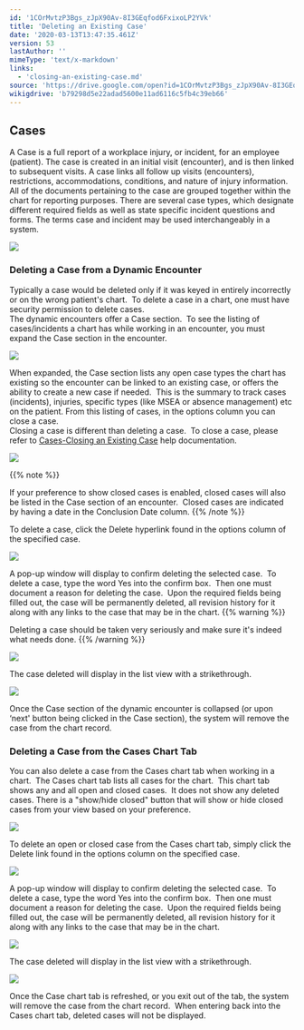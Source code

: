 ```yaml
---
id: '1COrMvtzP3Bgs_zJpX90Av-8I3GEqfod6FxixoLP2YVk'
title: 'Deleting an Existing Case'
date: '2020-03-13T13:47:35.461Z'
version: 53
lastAuthor: ''
mimeType: 'text/x-markdown'
links:
  - 'closing-an-existing-case.md'
source: 'https://drive.google.com/open?id=1COrMvtzP3Bgs_zJpX90Av-8I3GEqfod6FxixoLP2YVk'
wikigdrive: 'b79298d5e22adad5600e11ad6116c5fb4c39eb66'
---
```

## **Cases**

A Case is a full report of a workplace injury, or incident, for an employee (patient). The case is created in an initial visit (encounter), and is then linked to subsequent visits. A case links all follow up visits (encounters), restrictions, accommodations, conditions, and nature of injury information. All of the documents pertaining to the case are grouped together within the chart for reporting purposes. There are several case types, which designate different required fields as well as state specific incident questions and forms. The terms case and incident may be used interchangeably in a system.

![](../deleting-an-existing-case.assets/d3b10ccf15d72457b237ed4897aa1d57.png)



### **Deleting a Case from a Dynamic Encounter**

Typically a case would be deleted only if it was keyed in entirely incorrectly or on the wrong patient's chart.  To delete a case in a chart, one must have security permission to delete cases.  
The dynamic encounters offer a Case section.  To see the listing of cases/incidents a chart has while working in an encounter, you must expand the Case section in the encounter.  


![](../deleting-an-existing-case.assets/53634e10054f1002bb6009bf2c547b91.png)


When expanded, the Case section lists any open case types the chart has existing so the encounter can be linked to an existing case, or offers the ability to create a new case if needed.  This is the summary to track cases (incidents), injuries, specific types (like MSEA or absence management) etc on the patient. From this listing of cases, in the options column you can close a case.  
Closing a case is different than deleting a case.  To close a case, please refer to [Cases-Closing an Existing Case](closing-an-existing-case.md) help documentation.


![](../deleting-an-existing-case.assets/18921c2387fcc7f02fc8d1f87c2badfc.png)


{{% note %}}

If your preference to show closed cases is enabled, closed cases will also be listed in the Case section of an encounter.  Closed cases are indicated by having a date in the Conclusion Date column.
{{% /note %}}

To delete a case, click the Delete hyperlink found in the options column of the specified case.


![](../deleting-an-existing-case.assets/18704bb19021f0565273f38853a26671.png)


A pop-up window will display to confirm deleting the selected case.  To delete a case, type the word Yes into the confirm box.  Then one must document a reason for deleting the case.  Upon the required fields being filled out, the case will be permanently deleted, all revision history for it along with any links to the case that may be in the chart.
{{% warning %}}

Deleting a case should be taken very seriously and make sure it's indeed what needs done.
{{% /warning %}}


![](../deleting-an-existing-case.assets/b31b13bdbe09ef480d54dc54e8298e95.png)


The case deleted will display in the list view with a strikethrough.


![](../deleting-an-existing-case.assets/9a76f2165ce2a1c6da2971635e0630c7.png)


Once the Case section of the dynamic encounter is collapsed (or upon ‘next' button being clicked in the Case section), the system will remove the case from the chart record.

### **Deleting a Case from the Cases Chart Tab**

You can also delete a case from the Cases chart tab when working in a chart.  The Cases chart tab lists all cases for the chart.  This chart tab shows any and all open and closed cases.  It does not show any deleted cases. There is a "show/hide closed" button that will show or hide closed cases from your view based on your preference.


![](../deleting-an-existing-case.assets/09101ce840af093754783a8ed656f96e.png)


To delete an open or closed case from the Cases chart tab, simply click the Delete link found in the options column on the specified case.


![](../deleting-an-existing-case.assets/4b86a00fa449c34d2381c20529664508.png)


A pop-up window will display to confirm deleting the selected case.  To delete a case, type the word Yes into the confirm box.  Then one must document a reason for deleting the case.  Upon the required fields being filled out, the case will be permanently deleted, all revision history for it along with any links to the case that may be in the chart.


![](../deleting-an-existing-case.assets/b31b13bdbe09ef480d54dc54e8298e95.png)


The case deleted will display in the list view with a strikethrough.


![](../deleting-an-existing-case.assets/55b24f96c996c442d1f7191fd81a635d.png)


Once the Case chart tab is refreshed, or you exit out of the tab, the system will remove the case from the chart record.  When entering back into the Cases chart tab, deleted cases will not be displayed.

